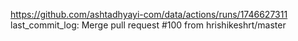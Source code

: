 https://github.com/ashtadhyayi-com/data/actions/runs/1746627311
last_commit_log: Merge pull request #100 from hrishikeshrt/master